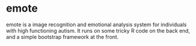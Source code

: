 # emote

emote is a image recognition and emotional analysis system for individuals with high functioning autism. It runs on some tricky R code on the back end, and a simple bootstrap framework at the front. 
